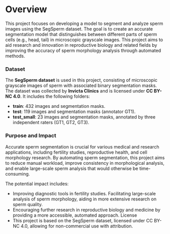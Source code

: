 # Overview
This project focuses on developing a model to segment and analyze sperm images using the SegSperm dataset. The goal is to create an accurate segmentation model that distinguishes between different parts of sperm cells (e.g., head, tail) in microscopic grayscale images. This project aims to aid research and innovation in reproductive biology and related fields by improving the accuracy of sperm morphology analysis through automated methods.

### Dataset
The **SegSperm dataset** is used in this project, consisting of microscopic grayscale images of sperm with associated binary segmentation masks. The dataset was collected by **Invicta Clinics** and is licensed under **CC BY-NC 4.0**. It includes the following folders:

- **train**: 432 images and segmentation masks.
- **test**: 119 images and segmentation masks (annotator GT1).
- **test_small**: 23 images and segmentation masks, annotated by three independent raters (GT1, GT2, GT3).

### Purpose and Impact
Accurate sperm segmentation is crucial for various medical and research applications, including fertility studies, reproductive health, and cell morphology research. By automating sperm segmentation, this project aims to reduce manual workload, improve consistency in morphological analysis, and enable large-scale sperm analysis that would otherwise be time-consuming.

The potential impact includes:

- Improving diagnostic tools in fertility studies.
Facilitating large-scale analysis of sperm morphology, aiding in more extensive research on sperm quality.
- Encouraging further research in reproductive biology and medicine by providing a more accessible, automated approach.
License
- This project is based on the SegSperm dataset, licensed under CC BY-NC 4.0, allowing for non-commercial use with attribution.
